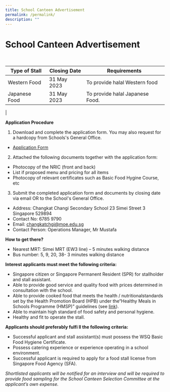 ```yaml
---
title: School Canteen Advertisement
permalink: /permalink/
description: ""
---
```

# **School Canteen Advertisement**
<br>

| Type of Stall | Closing Date | Requirements |
| -------- | -------- | -------- |
| Western Food    | 31 May 2023     | To provide halal Western food    |
| Japanese Food   | 31 May 2023 | To provide halal Japanese Food.|
|

**Application Procedure**

1. Download and complete the application form. You may also request for a hardcopy from Schools's General Office.
*  [Application Form](/files/appexistingsch.pdf)
2.  Attached the following documents together with the application form:
*   Photocopy of the NRIC (front and back)
*   List if proposed menu and pricing for all items
*   Photocopy of relevant certificates such as Basic Food Hygine Course, etc
3. Submit the completed application form and documents by closing date via email OR to the School's General Office.
*  Address: Changkat Changi Secondary School  23 Simei Street 3 Singapore 529894
*  Contact No: 6785 9790
*  Email:  changkatchgi@moe.edu.sg
*  Contact Person: Operations Manager, Mr Mustafa   

**How to get there?**

* Nearest MRT: Simei MRT (EW3 line) – 5 minutes walking distance
* Bus number: 5, 9, 20, 38- 3 minutes walking distance

**Interest applicants must meet the following criteria:**

* Singapore citizen or Singapore Permanent Resident (SPR) for stallholder and stall assistant.
* Able to provide good service and quality food with prices determined in consultation with the school.
* Able to provide cooked food that meets the health / nutritionalstandards set by the Health Promotion Board (HPB) under the“Healthy Meals in Schools Programme (HMSP)” guidelines (see [link](https://www.hpb.gov.sg/schools/school-programmes/healthy-meals-in-schools-programme)).
* Able to maintain high standard of food safety and personal hygiene.
* Healthy and fit to operate the stall.

**Applicants should preferably fulfi ll the following criteria:**
* Successful applicant and stall assistant(s) must possess the WSQ Basic Food Hygiene Certificate.
* Possess catering experience or experience operating in a school environment.
* Successful applicant is required to apply for a food stall license from Singapore Food Agency (SFA).

*Shortlisted applicants will be notified for an interview and will be required to provide food sampling for the School Canteen Selection Committee at the applicant’s own expense.*
